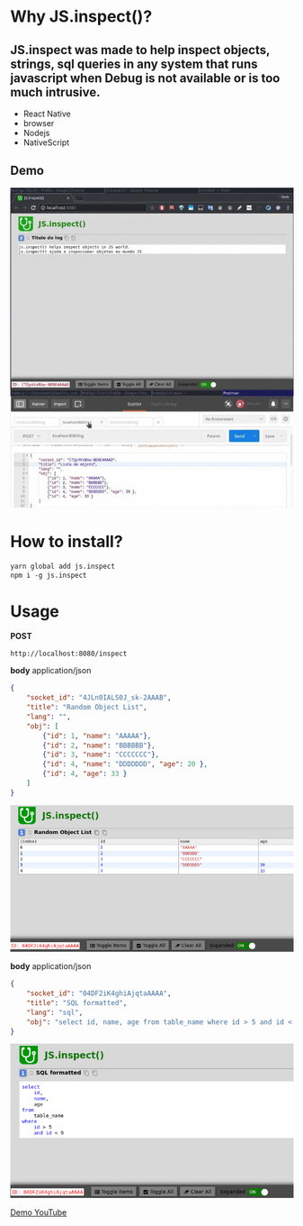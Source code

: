 # Why JS.inspect()?

## JS.inspect was made to help inspect objects, strings, sql queries in any system that runs javascript when Debug is not available or is too much intrusive.

 - React Native
 - browser
 - Nodejs
 - NativeScript

## Demo
![JS.inspect Demo](docs/js-inspect-demo.gif)

# How to install?

    yarn global add js.inspect 
    npm i -g js.inspect

# Usage
 
**POST**

    http://localhost:8080/inspect

**body** application/json
```json
{
	"socket_id": "4JLn0IALS0J_sk-2AAAB",
	"title": "Random Object List",
	"lang": "", 
	"obj": [
		{"id": 1, "name": "AAAAA"},
		{"id": 2, "name": "BBBBBB"},
		{"id": 3, "name": "CCCCCCC"},
		{"id": 4, "name": "DDDDDDD", "age": 20 },
		{"id": 4, "age": 33 }
	]
}
```
![Result 01](docs/image01.png)

**body** application/json
```json
{
	"socket_id": "04DF2iK4ghiAjqtaAAAA",
	"title": "SQL formatted",
	"lang": "sql", 
	"obj": "select id, name, age from table_name where id > 5 and id < 9"
}
```

![Result 02](docs/image02.png)

[Demo YouTube](https://www.youtube.com/watch?v=Cl-B5XdSCIY)